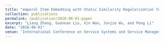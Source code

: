 ```yaml
---
title: "emporal Item Embedding with Static Similarity Regularization for Sequential Recommendation"
collection: publications
permalink: /publication/2018-06-01-paper
excerpt: "Liang Zhang, Guannan Liu, Xin Wan, Junjie Wu, and Peng Li"
date: "2018-06-01"
venue: 'International Conference on Service Systems and Service Management (ICSSSM)'
---
```

